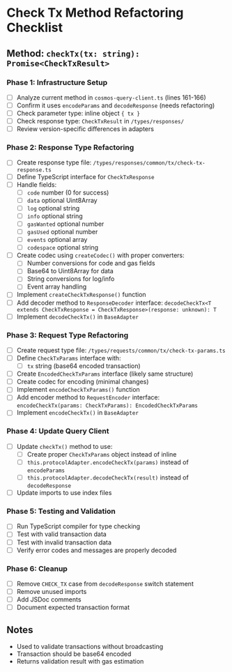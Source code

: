 # Check Tx Method Refactoring Checklist

## Method: `checkTx(tx: string): Promise<CheckTxResult>`

### Phase 1: Infrastructure Setup
- [ ] Analyze current method in `cosmos-query-client.ts` (lines 161-166)
- [ ] Confirm it uses `encodeParams` and `decodeResponse` (needs refactoring)
- [ ] Check parameter type: inline object `{ tx }` 
- [ ] Check response type: `CheckTxResult` in `/types/responses/`
- [ ] Review version-specific differences in adapters

### Phase 2: Response Type Refactoring
- [ ] Create response type file: `/types/responses/common/tx/check-tx-response.ts`
- [ ] Define TypeScript interface for `CheckTxResponse`
- [ ] Handle fields:
  - [ ] `code` number (0 for success)
  - [ ] `data` optional Uint8Array
  - [ ] `log` optional string
  - [ ] `info` optional string
  - [ ] `gasWanted` optional number
  - [ ] `gasUsed` optional number
  - [ ] `events` optional array
  - [ ] `codespace` optional string
- [ ] Create codec using `createCodec()` with proper converters:
  - [ ] Number conversions for code and gas fields
  - [ ] Base64 to Uint8Array for data
  - [ ] String conversions for log/info
  - [ ] Event array handling
- [ ] Implement `createCheckTxResponse()` function
- [ ] Add decoder method to `ResponseDecoder` interface: `decodeCheckTx<T extends CheckTxResponse = CheckTxResponse>(response: unknown): T`
- [ ] Implement `decodeCheckTx()` in `BaseAdapter`

### Phase 3: Request Type Refactoring
- [ ] Create request type file: `/types/requests/common/tx/check-tx-params.ts`
- [ ] Define `CheckTxParams` interface with:
  - [ ] `tx` string (base64 encoded transaction)
- [ ] Create `EncodedCheckTxParams` interface (likely same structure)
- [ ] Create codec for encoding (minimal changes)
- [ ] Implement `encodeCheckTxParams()` function
- [ ] Add encoder method to `RequestEncoder` interface: `encodeCheckTx(params: CheckTxParams): EncodedCheckTxParams`
- [ ] Implement `encodeCheckTx()` in `BaseAdapter`

### Phase 4: Update Query Client
- [ ] Update `checkTx()` method to use:
  - [ ] Create proper `CheckTxParams` object instead of inline
  - [ ] `this.protocolAdapter.encodeCheckTx(params)` instead of `encodeParams`
  - [ ] `this.protocolAdapter.decodeCheckTx(result)` instead of `decodeResponse`
- [ ] Update imports to use index files

### Phase 5: Testing and Validation
- [ ] Run TypeScript compiler for type checking
- [ ] Test with valid transaction data
- [ ] Test with invalid transaction data
- [ ] Verify error codes and messages are properly decoded

### Phase 6: Cleanup
- [ ] Remove `CHECK_TX` case from `decodeResponse` switch statement
- [ ] Remove unused imports
- [ ] Add JSDoc comments
- [ ] Document expected transaction format

## Notes
- Used to validate transactions without broadcasting
- Transaction should be base64 encoded
- Returns validation result with gas estimation